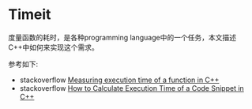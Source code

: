 # Timeit

度量函数的耗时，是各种programming language中的一个任务，本文描述C++中如何来实现这个需求。

参考如下:

- stackoverflow [Measuring execution time of a function in C++](https://stackoverflow.com/questions/22387586/measuring-execution-time-of-a-function-in-c)
- stackoverflow [How to Calculate Execution Time of a Code Snippet in C++](https://stackoverflow.com/questions/1861294/how-to-calculate-execution-time-of-a-code-snippet-in-c)